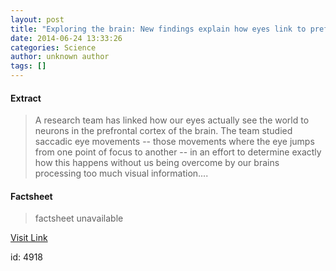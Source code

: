 ```yaml
---
layout: post
title: "Exploring the brain: New findings explain how eyes link to prefrontal cortex"
date: 2014-06-24 13:33:26
categories: Science
author: unknown author
tags: []
---
```



#### Extract
>A research team has linked how our eyes actually see the world to neurons in the prefrontal cortex of the brain. The team studied saccadic eye movements -- those movements where the eye jumps from one point of focus to another -- in an effort to determine exactly how this happens without us being overcome by our brains processing too much visual information....

#### Factsheet
>factsheet unavailable

[Visit Link](http://feeds.sciencedaily.com/~r/sciencedaily/~3/WwkbaZFBytY/140624093326.htm)

id:    4918
